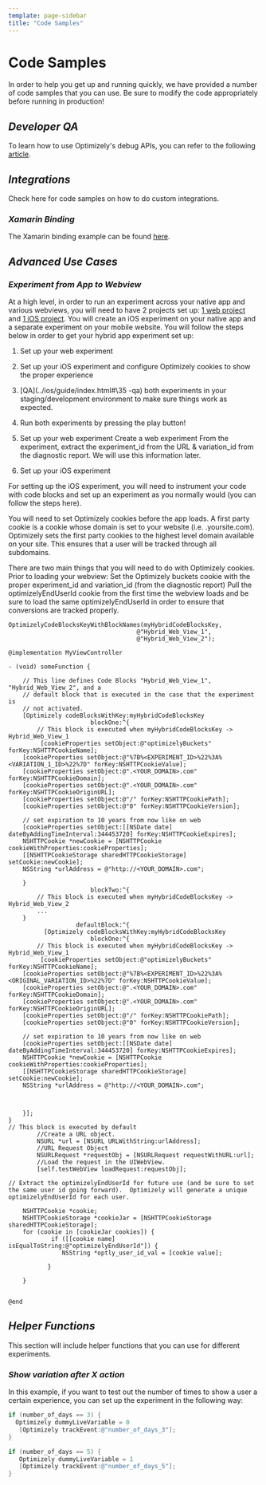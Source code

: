 ```yaml
---
template: page-sidebar
title: "Code Samples"
---
```


# Code Samples

In order to help you get up and running quickly, we have provided a number of code samples that you can use.
Be sure to modify the code appropriately before running in production!

## *Developer QA*

To learn how to use Optimizely's debug APIs, you can refer to the following [article](https://help.optimizely.com/hc/en-us/articles/205156117-QA-Your-Optimizely-iOS-and-Android-Experiments).

## *Integrations* 

Check here for code samples on how to do custom integrations.

### *Xamarin Binding*

The Xamarin binding example can be found [here](/assets/img/ios/New_projectbutton.png).

## *Advanced Use Cases*

### *Experiment from App to Webview*
At a high level, in order to run an experiment across your native app and various webviews, you will need to have 2 projects set up: [1 web project](https://help.optimizely.com/hc/en-us/articles/200040095-Implement-the-Optimizely-Snippet) and [1 iOS project](https://help.optimizely.com/hc/en-us/articles/202296994-Get-Started-on-Mobile-Optimization).  You will create an iOS experiment on your native app and a separate experiment on your mobile website.  You will follow the steps below in order to get your hybrid app experiment set up:
1. Set up your web experiment
2. Set up your iOS experiment and configure Optimizely cookies to show the proper experience
3. [QA](../ios/guide/index.html#\35 -qa) both experiments in your staging/development environment to make sure things work as expected.
4. Run both experiments by pressing the play button!

1. Set up your web experiment
Create a web experiment
From the experiment, extract the experiment_id from the URL & variation_id from the diagnostic report.  We will use this information later.

2. Set up your iOS experiment

For setting up the iOS experiment, you will need to instrument your code with code blocks and set up an experiment as you normally would (you can follow the steps here).

You will need to set Optimizely cookies before the app loads.  A first party cookie is a cookie whose domain is set to your website (i.e. .yoursite.com). Optimizely sets the first party cookies to the highest level domain available on your site. This ensures that a user will be tracked through all subdomains.

There are two main things that you will need to do with Optimizely cookies.  Prior to loading your webview:
Set the Optimizely buckets cookie with the proper experiment_id and variation_id (from the diagnostic report)
Pull the optimizelyEndUserId cookie from the first time the webview loads and be sure to load the same optimizelyEndUserId in order to ensure that conversions are tracked properly.

```obj-c
OptimizelyCodeBlocksKeyWithBlockNames(myHybridCodeBlocksKey, 
                                    @"Hybrid_Web_View_1", 
                                    @"Hybrid_Web_View_2");

@implementation MyViewController

- (void) someFunction {

    // This line defines Code Blocks "Hybrid_Web_View_1", "Hybrid_Web_View_2", and a 
    // default block that is executed in the case that the experiment is 
    // not activated.
    [Optimizely codeBlocksWithKey:myHybridCodeBlocksKey
                       blockOne:^{
        // This block is executed when myHybridCodeBlocksKey -> Hybrid_Web_View_1
         [cookieProperties setObject:@"optimizelyBuckets" forKey:NSHTTPCookieName];
    [cookieProperties setObject:@"%7B%<EXPERIMENT_ID>%22%3A%<VARIATION_1_ID>%22%7D" forKey:NSHTTPCookieValue];
    [cookieProperties setObject:@".<YOUR_DOMAIN>.com" forKey:NSHTTPCookieDomain];
    [cookieProperties setObject:@".<YOUR_DOMAIN>.com" forKey:NSHTTPCookieOriginURL];
    [cookieProperties setObject:@"/" forKey:NSHTTPCookiePath];
    [cookieProperties setObject:@"0" forKey:NSHTTPCookieVersion];

    // set expiration to 10 years from now like on web
    [cookieProperties setObject:[[NSDate date] dateByAddingTimeInterval:344453720] forKey:NSHTTPCookieExpires];
    NSHTTPCookie *newCookie = [NSHTTPCookie cookieWithProperties:cookieProperties];
    [[NSHTTPCookieStorage sharedHTTPCookieStorage] setCookie:newCookie];
    NSString *urlAddress = @"http://<YOUR_DOMAIN>.com";

    }
                       blockTwo:^{
        // This block is executed when myHybridCodeBlocksKey -> Hybrid_Web_View_2
        ...    
    }
                   defaultBlock:^{
          [Optimizely codeBlocksWithKey:myHybridCodeBlocksKey
                       blockOne:^{
        // This block is executed when myHybridCodeBlocksKey -> Hybrid_Web_View_1
         [cookieProperties setObject:@"optimizelyBuckets" forKey:NSHTTPCookieName];
    [cookieProperties setObject:@"%7B%<EXPERIMENT_ID>%22%3A%<ORIGINAL_VARIATION_ID>%22%7D" forKey:NSHTTPCookieValue];
    [cookieProperties setObject:@".<YOUR_DOMAIN>.com" forKey:NSHTTPCookieDomain];
    [cookieProperties setObject:@".<YOUR_DOMAIN>.com" forKey:NSHTTPCookieOriginURL];
    [cookieProperties setObject:@"/" forKey:NSHTTPCookiePath];
    [cookieProperties setObject:@"0" forKey:NSHTTPCookieVersion];

    // set expiration to 10 years from now like on web
    [cookieProperties setObject:[[NSDate date] dateByAddingTimeInterval:344453720] forKey:NSHTTPCookieExpires];
    NSHTTPCookie *newCookie = [NSHTTPCookie cookieWithProperties:cookieProperties];
    [[NSHTTPCookieStorage sharedHTTPCookieStorage] setCookie:newCookie];
    NSString *urlAddress = @"http://<YOUR_DOMAIN>.com";


   
    }];
}
// This block is executed by default
        //Create a URL object.
        NSURL *url = [NSURL URLWithString:urlAddress];
        //URL Request Object
        NSURLRequest *requestObj = [NSURLRequest requestWithURL:url];
        //Load the request in the UIWebView.
        [self.testWebView loadRequest:requestObj];

// Extract the optimizelyEndUserId for future use (and be sure to set the same user id going forward).  Optimizely will generate a unique optimizelyEndUserId for each user.

    NSHTTPCookie *cookie;
    NSHTTPCookieStorage *cookieJar = [NSHTTPCookieStorage sharedHTTPCookieStorage];
    for (cookie in [cookieJar cookies]) {
            if ([[cookie name] isEqualToString:@"optimizelyEndUserId"]) {
               NSString *optly_user_id_val = [cookie value];

           }

    }


@end
```

## *Helper Functions*

This section will include helper functions that you can use for different experiments.

### *Show variation after X action*

In this example, if you want to test out the number of times to show a user a certain experience, you can set up the experiment in the following way:

```objective-c
if (number_of_days == 3) {
  Optimizely dummyLiveVariable = 0
   [Optimizely trackEvent:@"number_of_days_3"];
}

if (number_of_days == 5) {
   Optimizely dummyLiveVariable = 1
   [Optimizely trackEvent:@"number_of_days_5"];
}
```
